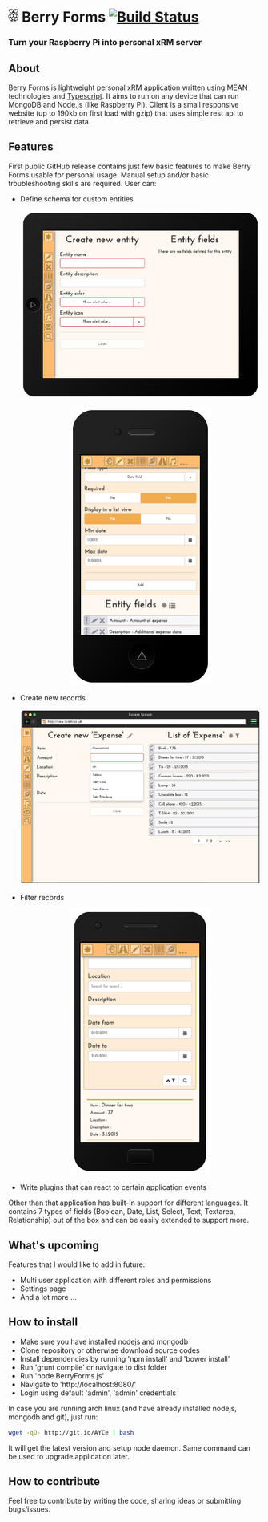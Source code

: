 # <img alt="Raspberry logo" src="https://raw.githubusercontent.com/tsimeunovic/BerryForms/master/readme_pictures/md_logo_bw.png" width="20" height="26"/> Berry Forms [![Build Status](https://travis-ci.org/tsimeunovic/BerryForms.svg?branch=master)](https://travis-ci.org/tsimeunovic/BerryForms)

### Turn your Raspberry Pi into personal xRM server

## About

Berry Forms is lightweight personal xRM application written using MEAN technologies and [Typescript](http://www.typescriptlang.org/). It aims to run on any device that can run MongoDB and Node.js (like Raspberry Pi). Client is a small responsive website (up to 190kb on first load with gzip) that uses simple rest api to retrieve and persist data.

## Features

First public GitHub release contains just few basic features to make Berry Forms usable for personal usage. Manual setup and/or basic troubleshooting skills are required. User can:

- Define schema for custom entities
    <p align="center"><img alt="Tablet schema" src="https://raw.githubusercontent.com/tsimeunovic/BerryForms/master/readme_pictures/md_tablet_schema.png"/></p>
    <p align="center"><img alt="Mobile fields" src="https://raw.githubusercontent.com/tsimeunovic/BerryForms/master/readme_pictures/md_mobile_fields.png"/></p>
- Create new records
    <p align="center"><img alt="Desktop list" src="https://raw.githubusercontent.com/tsimeunovic/BerryForms/master/readme_pictures/md_desktop_list.png"/></p>
- Filter records
    <p align="center"><img alt="Mobile filter" src="https://raw.githubusercontent.com/tsimeunovic/BerryForms/master/readme_pictures/md_mobile_filter.png"/></p>
- Write plugins that can react to certain application events

Other than that application has built-in support for different languages. It contains 7 types of fields (Boolean, Date, List, Select, Text, Textarea, Relationship) out of the box and can be easily extended to support more.

## What's upcoming

Features that I would like to add in future:

- Multi user application with different roles and permissions
- Settings page
- And a lot more ...

## How to install

- Make sure you have installed nodejs and mongodb
- Clone repository or otherwise download source codes
- Install dependencies by running 'npm install' and 'bower install'
- Run 'grunt compile' or navigate to dist folder
- Run 'node BerryForms.js'
- Navigate to 'http://localhost:8080/'
- Login using default 'admin', 'admin' credentials

In case you are running arch linux (and have already installed nodejs, mongodb and git), just run:

```bash
wget -qO- http://git.io/AYCe | bash
```

It will get the latest version and setup node daemon. Same command can be used to upgrade application later.

## How to contribute

Feel free to contribute by writing the code, sharing ideas or submitting bugs/issues.

